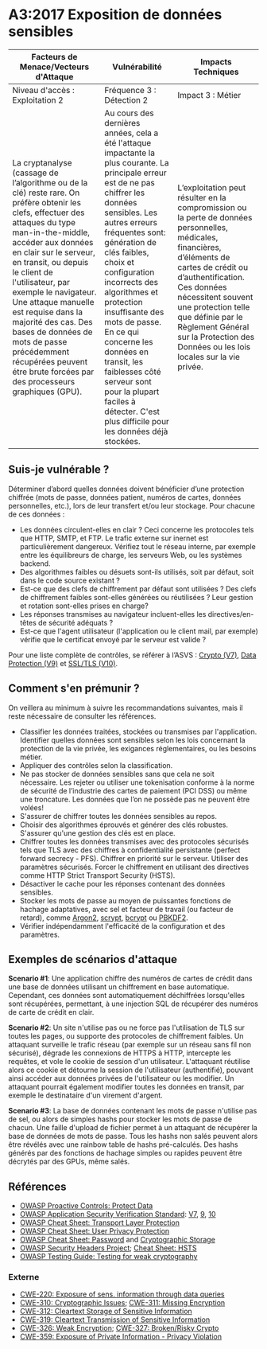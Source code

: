 # A3:2017 Exposition de données sensibles

| Facteurs de Menace/Vecteurs d'Attaque | Vulnérabilité | Impacts Techniques |
| -- | -- | -- |
| Niveau d'accès : Exploitation 2 | Fréquence 3 : Détection 2 | Impact 3 : Métier |
| La cryptanalyse (cassage de l’algorithme ou de la clé) reste rare. On préfère obtenir les clefs, effectuer des attaques du type man-in-the-middle, accéder aux données en clair sur le serveur, en transit, ou depuis le client de l'utilisateur, par exemple le navigateur. Une attaque manuelle est requise dans la majorité des cas. Des bases de données de mots de passe précédemment récupérées peuvent étre brute forcées par des processeurs graphiques (GPU). | Au cours des dernières années, cela a été l'attaque impactante la plus courante. La principale erreur est de ne pas chiffrer les données sensibles. Les autres erreurs fréquentes sont: génération de clés faibles, choix et configuration incorrects des algorithmes et protection insuffisante des mots de passe. En ce qui concerne les données en transit, les faiblesses côté serveur sont pour la plupart faciles à détecter. C'est plus difficile pour les données déjà stockées. | L’exploitation peut résulter en la compromission ou la perte de données personnelles, médicales, financières, d’éléments de cartes de crédit ou d’authentification. Ces données nécessitent souvent une protection telle que définie par le Règlement Général sur la Protection des Données ou les lois locales sur la vie privée. |

## Suis-je vulnérable ?

Déterminer d’abord quelles données doivent bénéficier d’une protection chiffrée (mots de passe, données patient, numéros de cartes, données personnelles, etc.), lors de leur transfert et/ou leur stockage. Pour chacune de ces données :

* Les données circulent-elles en clair ? Ceci concerne les protocoles tels que HTTP, SMTP, et FTP. Le trafic externe sur inernet est particulièrement dangereux. Vérifiez tout le réseau interne, par exemple entre les équilibreurs de charge, les serveurs Web, ou les systèmes backend.
* Des algorithmes faibles ou désuets sont-ils utilisés, soit par défaut, soit dans le code source existant ?
* Est-ce que des clefs de chiffrement par défaut sont utilisées ? Des clefs de chiffrement faibles sont-elles générées ou réutilisées ? Leur gestion et rotation sont-elles prises en charge?
* Les réponses transmises au navigateur incluent-elles les directives/en-têtes de sécurité adéquats ?
* Est-ce que l'agent utilisateur (l'application ou le client mail, par exemple) vérifie que le certificat envoyé par le serveur est valide ?

Pour une liste complète de contrôles, se référer à l’ASVS : [Crypto (V7)](https://www.owasp.org/index.php/ASVS_V7_Cryptography), [Data Protection (V9)](https://www.owasp.org/index.php/ASVS_V9_Data_Protection) et [SSL/TLS (V10)](https://www.owasp.org/index.php/ASVS_V10_Communications).

## Comment s'en prémunir ?

On veillera au minimum à suivre les recommandations suivantes, mais il reste nécessaire de consulter les références.

* Classifier les données traitées, stockées ou transmises par l'application. Identifier quelles données sont sensibles selon les lois concernant la protection de la vie privée, les exigances réglementaires, ou les besoins métier.
* Appliquer des contrôles selon la classification.
* Ne pas stocker de données sensibles sans que cela ne soit nécessaire. Les rejeter ou utiliser une tokenisation conforme à la norme de sécurité de l’industrie des cartes de paiement (PCI DSS) ou même une troncature. Les données que l’on ne possède pas ne peuvent être volées!
* S'assurer de chiffrer toutes les données sensibles au repos.
* Choisir des algorithmes éprouvés et générer des clés robustes. S'assurer qu'une gestion des clés est en place.
* Chiffrer toutes les données transmises avec des protocoles sécurisés tels que TLS avec des chiffres à confidentialité persistante (perfect forward secrecy - PFS). Chiffrer en priorité sur le serveur. Utiliser des paramètres sécurisés. Forcer le chiffrement en utilisant des directives comme HTTP Strict Transport Security (HSTS).
* Désactiver le cache pour les réponses contenant des données sensibles.
* Stocker les mots de passe au moyen de puissantes fonctions de hachage adaptatives, avec sel et facteur de travail (ou facteur de retard), comme [Argon2](https://www.cryptolux.org/index.php/Argon2), [scrypt](https://wikipedia.org/wiki/Scrypt), [bcrypt](https://wikipedia.org/wiki/Bcrypt) ou [PBKDF2](https://wikipedia.org/wiki/PBKDF2).
* Vérifier indépendamment l'efficacité de la configuration et des paramètres.

## Exemples de scénarios d'attaque

**Scenario #1**: Une application chiffre des numéros de cartes de crédit dans une base de données utilisant un chiffrement en base automatique. Cependant, ces données sont automatiquement déchiffrées lorsqu'elles sont récupérées, permettant, à une injection SQL de récupérer des numéros de carte de crédit en clair. 

**Scenario #2**: Un site n'utilise pas ou ne force pas l'utilisation de TLS sur toutes les pages, ou supporte des protocoles de chiffrement faibles. Un attaquant surveille le trafic réseau (par exemple sur un réseau sans fil non sécurisé), dégrade les connexions de HTTPS à HTTP, intercepte les requêtes, et vole le cookie de session d'un utilisateur. L'attaquant réutilise alors ce cookie et détourne la session de l'utilisateur (authentifié), pouvant ainsi accéder aux données privées de l'utilisateur ou les modifier. Un attaquant pourrait également modifier toutes les données en transit, par exemple le destinataire d'un virement d'argent.

  **Scenario #3**: La base de données contenant les mots de passe n'utilise pas de sel, ou alors de simples hashs pour stocker les mots de passe de chacun. Une faille d'upload de fichier permet à un attaquant de récupérer la base de données de mots de passe. Tous les hashs non salés peuvent alors être révélés avec une rainbow table de hashs pré-calculés. Des hashs générés par des fonctions de hachage simples ou rapides peuvent être décrytés par des GPUs, même salés.

## Références

* [OWASP Proactive Controls: Protect Data](https://www.owasp.org/index.php/OWASP_Proactive_Controls#7:_Protect_Data)
* [OWASP Application Security Verification Standard]((https://www.owasp.org/index.php/Category:OWASP_Application_Security_Verification_Standard_Project)): [V7](https://www.owasp.org/index.php/ASVS_V7_Cryptography), [9](https://www.owasp.org/index.php/ASVS_V9_Data_Protection), [10](https://www.owasp.org/index.php/ASVS_V10_Communications)
* [OWASP Cheat Sheet: Transport Layer Protection](https://www.owasp.org/index.php/Transport_Layer_Protection_Cheat_Sheet)
* [OWASP Cheat Sheet: User Privacy Protection](https://www.owasp.org/index.php/User_Privacy_Protection_Cheat_Sheet)
* [OWASP Cheat Sheet: Password](https://www.owasp.org/index.php/Password_Storage_Cheat_Sheet) and [Cryptographic Storage](https://www.owasp.org/index.php/Cryptographic_Storage_Cheat_Sheet)
* [OWASP Security Headers Project](https://www.owasp.org/index.php/OWASP_Secure_Headers_Project); [Cheat Sheet: HSTS](https://www.owasp.org/index.php/HTTP_Strict_Transport_Security_Cheat_Sheet)
* [OWASP Testing Guide: Testing for weak cryptography](https://www.owasp.org/index.php/Testing_for_weak_Cryptography)

### Externe

* [CWE-220: Exposure of sens. information through data queries](https://cwe.mitre.org/data/definitions/220.html)
* [CWE-310: Cryptographic Issues](https://cwe.mitre.org/data/definitions/310.html); [CWE-311: Missing Encryption](https://cwe.mitre.org/data/definitions/311.html)
* [CWE-312: Cleartext Storage of Sensitive Information](https://cwe.mitre.org/data/definitions/312.html)
* [CWE-319: Cleartext Transmission of Sensitive Information](https://cwe.mitre.org/data/definitions/319.html)
* [CWE-326: Weak Encryption](https://cwe.mitre.org/data/definitions/326.html); [CWE-327: Broken/Risky Crypto](https://cwe.mitre.org/data/definitions/327.html)
* [CWE-359: Exposure of Private Information - Privacy Violation](https://cwe.mitre.org/data/definitions/359.html)
